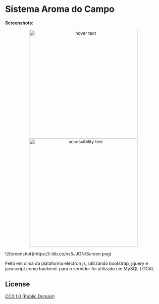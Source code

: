 # Sistema Aroma do Campo

**Screenshots:**
<p align="center">
  <img src="https://i.ibb.co/ns5JJGN/Screen.png" width="350" title="hover text">
  <img src="your_relative_path_here_number_2_large_name" width="350" alt="accessibility text">
</p>
![Screenshot](https://i.ibb.co/ns5JJGN/Screen.png)



Feito em cima da plataforma electron js, utilizando bootstrap, jquery e javascript como backend.
para o servidor foi utilizado um MySQL LOCAL

## License

[CC0 1.0 (Public Domain)](LICENSE.md)
